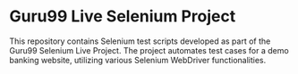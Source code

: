 # Guru99 Live Selenium Project

This repository contains Selenium test scripts developed as part of the Guru99 Selenium Live Project. The project automates test cases for a demo banking website, utilizing various Selenium WebDriver functionalities.

